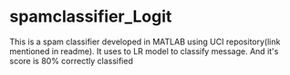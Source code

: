 # spamclassifier_Logit
This is a spam classifier developed in MATLAB using UCI repository(link mentioned in readme). It uses to LR model to classify message. And it's score is 80% correctly classified
